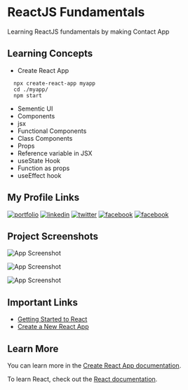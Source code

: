 # ReactJS Fundamentals

Learning ReactJS fundamentals by making Contact App

## Learning Concepts

- Create React App

```
  npx create-react-app myapp
  cd ./myapp/
  npm start
```

- Sementic UI
- Components
- jsx
- Functional Components
- Class Components
- Props
- Reference variable in JSX
- useState Hook
- Function as props
- useEffect hook

## My Profile Links

[![portfolio](https://img.shields.io/badge/portfolio-000?style=for-the-badge&logo=ko-fi&logoColor=white)](https://tawhidkomol.github.io/Portfolio/index.html)
[![linkedin](https://img.shields.io/badge/linkedin-0A66C2?style=for-the-badge&logo=linkedin&logoColor=white)](https://www.linkedin.com/in/tawhid-komol-88a43b1a0//)
[![twitter](https://img.shields.io/badge/twitter-1DA1F2?style=for-the-badge&logo=twitter&logoColor=white)](https://twitter.com/TawhidKomol/)
[![facebook](https://img.shields.io/badge/facebook-1DA1F2?style=for-the-badge&logo=facebook&logoColor=white)](https://www.facebook.com/towhid.komol/)
[![facebook](https://img.shields.io/badge/instagram-1DA1F2?style=for-the-badge&logo=instagram&logoColor=white)](https://www.instagram.com/towhid_komol/)

## Project Screenshots

![App Screenshot](https://github.com/TawhidKomol/)

![App Screenshot](https://github.com/TawhidKomol/)

![App Screenshot](https://github.com/TawhidKomol/)

## Important Links

- [Getting Started to React](https://reactjs.org/docs/getting-started.html)
- [Create a New React App](https://reactjs.org/docs/create-a-new-react-app.html)

## Learn More

You can learn more in the [Create React App documentation](https://facebook.github.io/create-react-app/docs/getting-started).

To learn React, check out the [React documentation](https://reactjs.org/).
